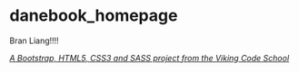 # danebook_homepage

Bran Liang!!!!

*[A Bootstrap, HTML5, CSS3 and SASS project from the Viking Code School](http://www.vikingcodeschool.com)*
